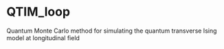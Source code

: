 # QTIM_loop
Quantum Monte Carlo method for simulating the quantum transverse Ising model at longitudinal field
